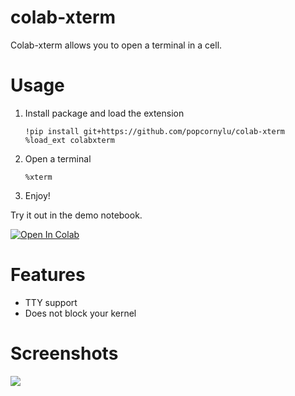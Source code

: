 # colab-xterm
Colab-xterm allows you to open a terminal in a cell.

# Usage

1. Install package and load the extension
    ```
    !pip install git+https://github.com/popcornylu/colab-xterm
    %load_ext colabxterm
    ```
2. Open a terminal
    ```
    %xterm
    ```
3. Enjoy!

Try it out in the demo notebook. 

[![Open In Colab](https://colab.research.google.com/assets/colab-badge.svg)](https://colab.research.google.com/github/infuseai/colab-xterm/blob/main/demo.ipynb)

# Features
- TTY support
- Does not block your kernel

# Screenshots
![](assets/colab-xterm.png)
